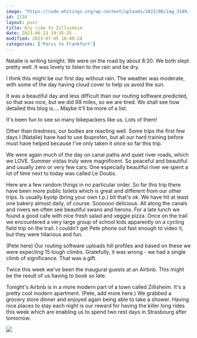 ```yaml
---
image: "https://rode.whitings.org/wp-content/uploads/2023/06/img_3189.jpg"
id: 2138
layout: post
title: Dry ride to Zillisheim
date: 2023-06-23 19:35:25
modified: 2023-07-05 18:49:24
categories: ['Paris to Frankfurt']
---
```



Natalie is writing tonight. We were on the road by about 8:20. We both slept pretty well. It was lovely to listen to the rain and be dry. 




I think this might be our first day without rain. The weather was moderate, with some of the day having cloud cover to help us avoid the sun.




It was a beautiful day and less difficult than our routing software predicted, so that was nice, but we did 88 miles, so we are tired. We shall see how detailed this blog is…. Maybe it'll be more of a list. 




It's been fun to see so many bikepackers like us. Lots of them!




Other than tiredness, our bodies are reacting well. Some trips the first few days I (Natalie) have had to use Ibuprofen, but all our hard training before must have helped because I've only taken it once so far this trip.




We were again much of the day on canal paths and quiet river roads, which we LOVE. Summer vistas truly were magnificent. So peaceful and beautiful and usually zero or very few cars. One especially beautiful river we spent a lot of time next to today was called Le Doubs.




Here are a few random things in no particular order. So far this trip there have been more public toilets which is great and different from our other trips. Is usually byotp (bring your own t.p.) bit that's ok. We have hit at least one bakery almost daily, of course. Soooooo delicious. All along the canals and rivers we often see beautiful swans and herons. For a late lunch we found a good cafe with nice fresh salad and veggie pizza. Once on the trail we encountered a very large group of school kids apparently on a cycling field trip on the trail. I couldn't get Pete phone out fast enough to video it, but they were hilarious and fun.




(Pete here) Our routing software uploads hill profiles and based on these we were expecting 15 tough climbs. Gratefully, it was wrong - we had a single climb of significance. That was a gift.




Twice this week we’ve been the inaugural guests at an Airbnb. This might be the result of us having to book so late. 




Tonight's Airbnb is in a more modern part of a town called Zillisheim. It's a pretty cool modern apartment. (Pete, add more here.) We grabbed a grocery store dinner and enjoyed again being able to take a shower. Having nice places to stay each night is our reward for having the killer long rides this week which are enabling us to spend two rest days in Strasbourg after tomorrow.




<!-- Auto-inserted images -->
![](https://rode.whitings.org/wp-content/uploads/2023/06/img_3189.jpg)
